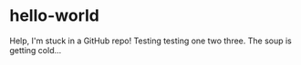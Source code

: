 # hello-world
Help, I'm stuck in a GitHub repo!
Testing testing one two three. The soup is getting cold...
